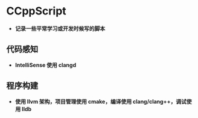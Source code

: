 # CCppScript

- **记录一些平常学习或开发时候写的脚本**

## **代码感知**

- **IntelliSense 使用 clangd**

## **程序构建**

- **使用 llvm 架构，项目管理使用 cmake，编译使用 clang/clang++，调试使用 lldb**
